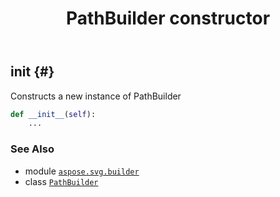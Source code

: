 ﻿---
title: PathBuilder constructor
second_title: Aspose.SVG for Python via .NET API References
description: 
type: docs
weight: 10
url: /python-net/aspose.svg.builder/pathbuilder/__init__/
is_root: false
---

## __init__ {#}

Constructs a new instance of PathBuilder



```python
def __init__(self):
    ...
```





### See Also
* module [`aspose.svg.builder`](../../)
* class [`PathBuilder`](/svg/python-net/aspose.svg.builder/pathbuilder)
